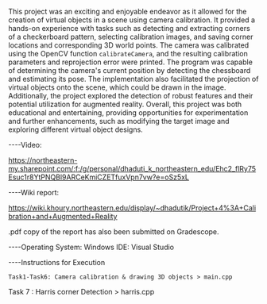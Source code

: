 This project was an exciting and enjoyable endeavor as it allowed for the creation of virtual objects in a scene using camera calibration. It provided a hands-on experience with tasks such as detecting and extracting corners of a checkerboard pattern, selecting calibration images, and saving corner locations and corresponding 3D world points. The camera was calibrated using the OpenCV function `calibrateCamera`, and the resulting calibration parameters and reprojection error were printed. The program was capable of determining the camera's current position by detecting the chessboard and estimating its pose. The implementation also facilitated the projection of virtual objects onto the scene, which could be drawn in the image. Additionally, the project explored the detection of robust features and their potential utilization for augmented reality. Overall, this project was both educational and entertaining, providing opportunities for experimentation and further enhancements, such as modifying the target image and exploring different virtual object designs.

----Video:

https://northeastern-my.sharepoint.com/:f:/g/personal/dhaduti_k_northeastern_edu/Ehc2_flRy75Esuc1r8YtPNQBl9ARCeKmiCZETfuxVpn7vw?e=oSz5xL

----Wiki report:

https://wiki.khoury.northeastern.edu/display/~dhadutik/Project+4%3A+Calibration+and+Augmented+Reality

.pdf copy of the report has also been submitted on Gradescope.

----Operating System: Windows
    IDE: Visual Studio

----Instructions for Execution
	
	Task1-Task6: Camera calibration & drawing 3D objects > main.cpp
  Task 7     : Harris corner Detection                 > harris.cpp
